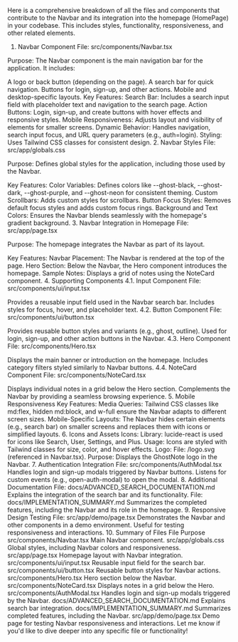 Here is a comprehensive breakdown of all the files and components that contribute to the Navbar and its integration into the homepage (HomePage) in your codebase. This includes styles, functionality, responsiveness, and other related elements.

1. Navbar Component
File: src/components/Navbar.tsx

Purpose:
The Navbar component is the main navigation bar for the application. It includes:

A logo or back button (depending on the page).
A search bar for quick navigation.
Buttons for login, sign-up, and other actions.
Mobile and desktop-specific layouts.
Key Features:
Search Bar: Includes a search input field with placeholder text and navigation to the search page.
Action Buttons: Login, sign-up, and create buttons with hover effects and responsive styles.
Mobile Responsiveness: Adjusts layout and visibility of elements for smaller screens.
Dynamic Behavior: Handles navigation, search input focus, and URL query parameters (e.g., auth=login).
Styling: Uses Tailwind CSS classes for consistent design.
2. Navbar Styles
File: src/app/globals.css

Purpose:
Defines global styles for the application, including those used by the Navbar.

Key Features:
Color Variables: Defines colors like --ghost-black, --ghost-dark, --ghost-purple, and --ghost-neon for consistent theming.
Custom Scrollbars: Adds custom styles for scrollbars.
Button Focus Styles: Removes default focus styles and adds custom focus rings.
Background and Text Colors: Ensures the Navbar blends seamlessly with the homepage's gradient background.
3. Navbar Integration in Homepage
File: src/app/page.tsx

Purpose:
The homepage integrates the Navbar as part of its layout.

Key Features:
Navbar Placement: The Navbar is rendered at the top of the page.
Hero Section: Below the Navbar, the Hero component introduces the homepage.
Sample Notes: Displays a grid of notes using the NoteCard component.
4. Supporting Components
4.1. Input Component
File: src/components/ui/input.tsx

Provides a reusable input field used in the Navbar search bar.
Includes styles for focus, hover, and placeholder text.
4.2. Button Component
File: src/components/ui/button.tsx

Provides reusable button styles and variants (e.g., ghost, outline).
Used for login, sign-up, and other action buttons in the Navbar.
4.3. Hero Component
File: src/components/Hero.tsx

Displays the main banner or introduction on the homepage.
Includes category filters styled similarly to Navbar buttons.
4.4. NoteCard Component
File: src/components/NoteCard.tsx

Displays individual notes in a grid below the Hero section.
Complements the Navbar by providing a seamless browsing experience.
5. Mobile Responsiveness
Key Features:
Media Queries: Tailwind CSS classes like md:flex, hidden md:block, and w-full ensure the Navbar adapts to different screen sizes.
Mobile-Specific Layouts: The Navbar hides certain elements (e.g., search bar) on smaller screens and replaces them with icons or simplified layouts.
6. Icons and Assets
Icons:
Library: lucide-react is used for icons like Search, User, Settings, and Plus.
Usage: Icons are styled with Tailwind classes for size, color, and hover effects.
Logo:
File: /logo.svg (referenced in Navbar.tsx).
Purpose: Displays the GhostNote logo in the Navbar.
7. Authentication Integration
File: src/components/AuthModal.tsx
Handles login and sign-up modals triggered by Navbar buttons.
Listens for custom events (e.g., open-auth-modal) to open the modal.
8. Additional Documentation
File: docs/ADVANCED_SEARCH_DOCUMENTATION.md
Explains the integration of the search bar and its functionality.
File: docs/IMPLEMENTATION_SUMMARY.md
Summarizes the completed features, including the Navbar and its role in the homepage.
9. Responsive Design Testing
File: src/app/demo/page.tsx
Demonstrates the Navbar and other components in a demo environment.
Useful for testing responsiveness and interactions.
10. Summary of Files
File	Purpose
src/components/Navbar.tsx	Main Navbar component.
src/app/globals.css	Global styles, including Navbar colors and responsiveness.
src/app/page.tsx	Homepage layout with Navbar integration.
src/components/ui/input.tsx	Reusable input field for the search bar.
src/components/ui/button.tsx	Reusable button styles for Navbar actions.
src/components/Hero.tsx	Hero section below the Navbar.
src/components/NoteCard.tsx	Displays notes in a grid below the Hero.
src/components/AuthModal.tsx	Handles login and sign-up modals triggered by the Navbar.
docs/ADVANCED_SEARCH_DOCUMENTATION.md	Explains search bar integration.
docs/IMPLEMENTATION_SUMMARY.md	Summarizes completed features, including the Navbar.
src/app/demo/page.tsx	Demo page for testing Navbar responsiveness and interactions.
Let me know if you'd like to dive deeper into any specific file or functionality!